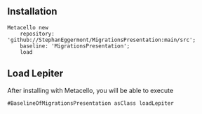 ## Installation```stMetacello new	repository: 'github://StephanEggermont/MigrationsPresentation:main/src';	baseline: 'MigrationsPresentation';	load```## Load Lepiter				After installing with Metacello, you will be able to execute```#BaselineOfMigrationsPresentation asClass loadLepiter```